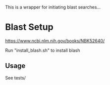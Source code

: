 This is a wrapper for initiating blast searches...


# Blast Setup
https://www.ncbi.nlm.nih.gov/books/NBK52640/

Run "install_blash.sh" to install blash

## Usage

See tests/